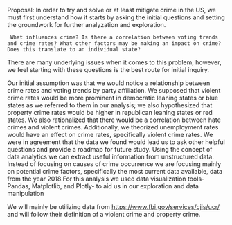 Proposal:
In order to try and solve or at least mitigate crime in the US, we must first understand how it starts by asking the initial questions and setting the groundwork for further analyzation and exploration. 
    
     What influences crime? Is there a correlation between voting trends and crime rates? What other factors may be making an impact on crime? Does this translate to an individual state? 

There are many underlying issues when it comes to this problem, however, we feel starting with these questions is the best route for initial inquiry. 

Our initial assumption was that we would notice a relationship between crime rates and voting trends by party affiliation. We supposed that violent crime rates would be more prominent in democratic leaning states or blue states as we referred to them in our analysis; we also hypothesized that property crime rates would be higher in republican leaning states or red states. We also rationalized that there would be a correlation between hate crimes and violent crimes. Additionally, we theorized unemployment rates would have an effect on crime rates, specifically violent crime rates. We were in agreement that the data we found would lead us to ask other helpful questions and provide a roadmap for future study.
Using the concept of data analytics we can extract useful information from unstructured data. Instead of focusing on causes of crime occurrence we are focusing mainly on potential crime factors, specifically the most current data available, data from the year 2018.For this analysis we used data visualization tools- Pandas, Matplotlib, and Plotly- to aid us in our exploration and data manipulation

We will mainly be utilizing data from https://www.fbi.gov/services/cjis/ucr/
and will follow their definition of a violent crime and property crime.




